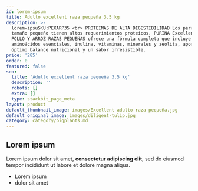 ```yaml
---
id: lorem-ipsum
title: Adulto excellent raza pequeña 3.5 kg
description: >-
  lorem-ipsuSKU:PEXARP35 <br> PROTEÍNAS DE ALTA DIGESTIBILIDAD Los perros de
  tamaño pequeño tienen altos requerimientos proteicos. PURINA Excellent ADULTO
  POLLO Y ARROZ RAZAS PEQUEÑAS ofrece una fórmula completa que incluye
  aminoácidos esenciales, inulina, vitaminas, minerales y zeolita, aportando un
  óptimo balance nutricional y un sabor irresistible.
price: '285'
order: 0
featured: false
seo:
  title: 'Adulto excellent raza pequeña 3.5 kg'
  description: ''
  robots: []
  extra: []
  type: stackbit_page_meta
layout: product
default_thumbnail_image: images/Excellent adulto raza pequeña.jpg
default_original_image: images/diligent-tulip.jpg
category: category/bigplants.md
---
```

## Lorem ipsum

Lorem ipsum dolor sit amet, **consectetur adipiscing elit**, sed do eiusmod tempor incididunt ut labore et dolore magna aliqua.

- Lorem ipsum
- dolor sit amet